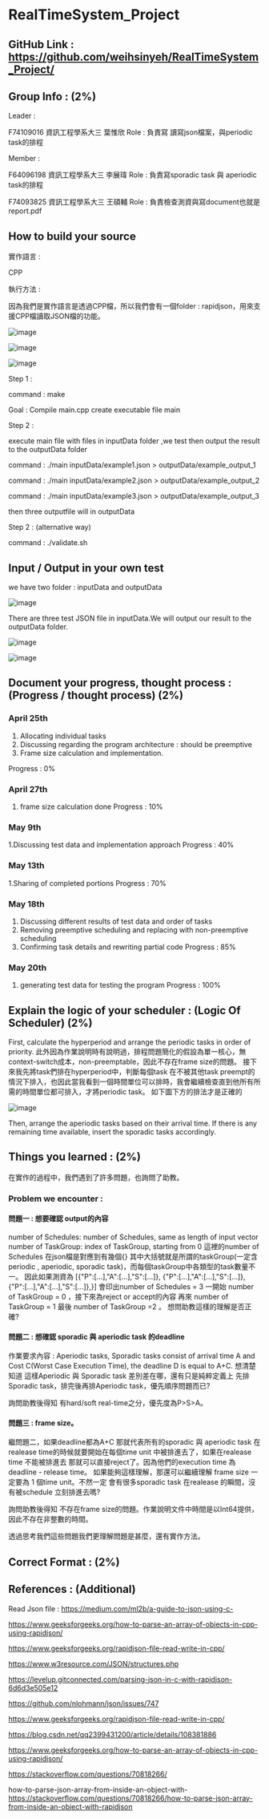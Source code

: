 # RealTimeSystem_Project

## GitHub Link : https://github.com/weihsinyeh/RealTimeSystem_Project/

## Group Info : (2%)

Leader : 

F74109016 資訊工程學系大三 葉惟欣     Role : 負責寫 讀寫json檔案，與periodic task的排程 

Member : 

F64096198 資訊工程學系大三 李展瑋     Role : 負責寫sporadic task 與 aperiodic task的排程

F74093825 資訊工程學系大三 王碩輔     Role : 負責檢查測資與寫document也就是report.pdf 


## How to build your source 
實作語言 : 

CPP

執行方法 : 

因為我們是實作語言是透過CPP檔，所以我們會有一個folder : rapidjson，用來支援CPP檔讀取JSON檔的功能。

![image](https://github.com/weihsinyeh/RealTimeSystem_Project/assets/90430653/8483cb7f-a8ee-49a1-8a3a-de54433ab603)

![image](https://github.com/weihsinyeh/RealTimeSystem_Project/assets/90430653/62036f04-3ca6-4469-a54d-6a6302bbba96)


![image](https://github.com/weihsinyeh/RealTimeSystem_Project/assets/90430653/674fe5b8-dc07-47dd-8828-576f05bb1f51)


Step 1 :

command : make

Goal : Compile main.cpp create executable file main

Step 2 :

execute main file with files in inputData folder ,we test then output the result to the outputData folder

command : ./main inputData/example1.json > outputData/example_output_1

command : ./main inputData/example2.json > outputData/example_output_2

command : ./main inputData/example3.json > outputData/example_output_3

then three outputfile will in outputData 

Step 2 : (alternative way)

command : ./validate.sh

## Input / Output in your own test
we have two folder : inputData and outputData

![image](https://github.com/weihsinyeh/RealTimeSystem_Project/assets/90430653/8443dd6b-a04a-425b-b6e6-f75d07eb3ca0)

There are three test JSON file in inputData.We will output our result to the outputData folder.

![image](https://github.com/weihsinyeh/RealTimeSystem_Project/assets/90430653/c3c2f9ca-3bb7-44a2-aa78-7e38c80b445f)

![image](https://github.com/weihsinyeh/RealTimeSystem_Project/assets/90430653/16e7c7ce-69d9-4a26-807d-ba5b91262a6e)

## Document your progress, thought process : (Progress / thought process) (2%)
### April 25th
1. Allocating individual tasks 
2. Discussing regarding the program architecture : should be preemptive
3. Frame size calculation and implementation.

Progress : 0%

### April 27th
1. frame size calculation done 
Progress : 10%

### May 9th
1.Discussing test data and implementation approach
Progress : 40%

### May 13th
1.Sharing of completed portions
Progress : 70%

### May 18th
1. Discussing different results of test data and order of tasks
2. Removing preemptive scheduling and replacing with non-preemptive scheduling
3. Confirming task details and rewriting partial code
Progress : 85%

### May 20th
1. generating test data for testing the program
Progress : 100%
## Explain the logic of your scheduler : (Logic Of Scheduler) (2%)
First, calculate the hyperperiod and arrange the periodic tasks in order of priority. 
此外因為作業說明時有說明過，排程問題簡化的假設為單一核心，無context-switch成本，non-preemptable，因此不存在frame size的問題。
接下來我先將task們排在hyperperiod中，判斷每個task 在不被其他task preempt的情況下排入，也因此當我看到一個時間單位可以排時，我會繼續檢查直到他所有所需的時間單位都可排入，才將periodic task。
如下圖下方的排法才是正確的

![image](https://github.com/weihsinyeh/RealTimeSystem_Project/assets/90430653/124a2397-f3fa-4dd3-b7a9-367150f77631)

Then, arrange the aperiodic tasks based on their arrival time. If there is any remaining time available, insert the sporadic tasks accordingly.
## Things you learned : (2%)
在實作的過程中，我們遇到了許多問題，也詢問了助教。
### Problem we encounter :
#### **問題一 : 想要確認 output的內容**
number of Schedules: number of Schedules, same as length of input vector
number of TaskGroup: index of TaskGroup, starting from 0
這裡的number of Schedules 在json檔是對應到有幾個{} 其中大括號就是所謂的taskGroup(一定含periodic , aperiodic, sporadic task)，而每個taskGroup中各類型的task數量不一。
因此如果測資為 [{"P":[...],"A":[...],"S":[...]},
               {"P":[...],"A":[...],"S":[...]},
               {"P":[...],"A":[...],"S":[...]},}]
會印出number of Schedules = 3
一開始 number of TaskGroup = 0 ，接下來為reject or accept的內容
再來 number of TaskGroup = 1 最後 number of TaskGroup =2 。
想問助教這樣的理解是否正確?

#### **問題二 : 想確認 sporadic 與 aperiodic task 的deadline**
作業要求內容 : 
Aperiodic tasks, Sporadic tasks consist of arrival time A and Cost 
C(Worst Case Execution Time), the deadline D is equal to A+C. 
想清楚知道 這樣Aperiodic 與 Sporadic task 差別差在哪，還有只是純粹定義上
先排Sporadic task，排完後再排Aperiodic task，優先順序問題而已?

詢問助教後得知 有hard/soft real-time之分，優先度為P>S>A。
#### **問題三 : frame size。**
繼問題二，如果deadline都為A+C 那就代表所有的sporadic 與 aperiodic task 在
realease time的時候就要開始在每個time unit 中被排進去了，如果在realease 
time 不能被排進去 那就可以直接reject了。因為他們的execution time 為
deadline - release time。 
如果能夠這樣理解，那還可以繼續理解 frame size 一定要為 1 個time unit。不然一定
會有很多sporadic task 在realease 的瞬間，沒有被schedule 立刻排進去嗎?


詢問助教後得知 不存在frame size的問題。作業說明文件中時間是以Int64提供，因此不存在非整數的時間。


透過思考我們這些問題我們更理解問題是甚麼，還有實作方法。

## Correct Format : (2%)

## References : (Additional)
Read Json file : https://medium.com/ml2b/a-guide-to-json-using-c-

https://www.geeksforgeeks.org/how-to-parse-an-array-of-objects-in-cpp-using-rapidjson/

https://www.geeksforgeeks.org/rapidjson-file-read-write-in-cpp/

https://www.w3resource.com/JSON/structures.php

https://levelup.gitconnected.com/parsing-json-in-c-with-rapidjson-6d6d3e505e12

https://github.com/nlohmann/json/issues/747

https://www.geeksforgeeks.org/rapidjson-file-read-write-in-cpp/

https://blog.csdn.net/qq2399431200/article/details/108381886

https://www.geeksforgeeks.org/how-to-parse-an-array-of-objects-in-cpp-using-rapidjson/

https://stackoverflow.com/questions/70818266/

how-to-parse-json-array-from-inside-an-object-with-
https://stackoverflow.com/questions/70818266/how-to-parse-json-array-from-inside-an-object-with-rapidjson
